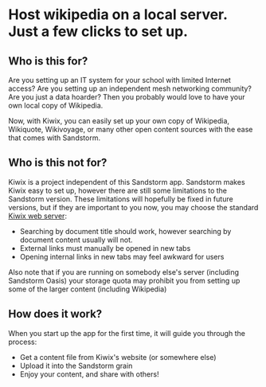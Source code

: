 # Host wikipedia on a local server. Just a few clicks to set up.

## Who is this for?

Are you setting up an IT system for your school with limited Internet access? Are you setting up an independent mesh networking community? Are you just a data hoarder? Then you probably would love to have your own local copy of Wikipedia.

Now, with Kiwix, you can easily set up your own copy of Wikipedia, Wikiquote, Wikivoyage, or many other open content sources with the ease that comes with Sandstorm.

## Who is this not for?

Kiwix is a project independent of this Sandstorm app. Sandstorm makes Kiwix easy to set up, however there are still some limitations to the Sandstorm version. These limitations will hopefully be fixed in future versions, but if they are important to you now, you may choose the standard <a href="http://wiki.kiwix.org/wiki/Features#Web_server" target="_blank" rel="noopener noreferrer">Kiwix web server</a>:

* Searching by document title should work, however searching by document content usually will not.
* External links must manually be opened in new tabs
* Opening internal links in new tabs may feel awkward for users

Also note that if you are running on somebody else's server (including Sandstorm Oasis) your storage quota may prohibit you from setting up some of the larger content (including Wikipedia)

## How does it work?

When you start up the app for the first time, it will guide you through the process:

* Get a content file from Kiwix's website (or somewhere else)
* Upload it into the Sandstorm grain
* Enjoy your content, and share with others!
